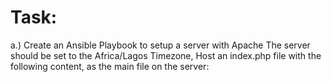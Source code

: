 # Task:


a.) Create an Ansible Playbook to setup a server with Apache The server should be set to the Africa/Lagos Timezone, Host an index.php file with the following content, as the main file on the server: <?php
date("F d, Y h:i:s A e", time());
?>



